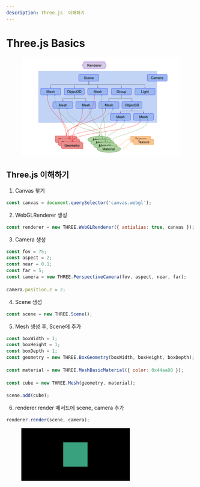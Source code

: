 ```yaml
---
description: Three.js  이해하기
---
```


# Three.js Basics

<figure><img src="../../.gitbook/assets/240327-1.png" alt=""><figcaption></figcaption></figure>



## Three.js 이해하기

1. Canvas 찾기

```javascript
const canvas = document.querySelector('canvas.webgl');
```

2. WebGLRenderer 생성

```javascript
const renderer = new THREE.WebGLRenderer({ antialias: true, canvas });
```

3. Camera 생성

```javascript
const fov = 75;
const aspect = 2;
const near = 0.1;
const far = 5;
const camera = new THREE.PerspectiveCamera(fov, aspect, near, far);

camera.position.z = 2;
```

4. Scene 생성

```javascript
const scene = new THREE.Scene();
```

5. Mesh 생성 후, Scene에 추가

```javascript
const boxWidth = 1;
const boxHeight = 1;
const boxDepth = 1;
const geometry = new THREE.BoxGeometry(boxWidth, boxHeight, boxDepth);

const material = new THREE.MeshBasicMaterial({ color: 0x44aa88 });

const cube = new THREE.Mesh(geometry, material);

scene.add(cube);
```

6. renderer.render 메서드에 scene, camera 추가

```javascript
renderer.render(scene, camera);
```

<figure><img src="../../.gitbook/assets/240327-3.png" alt=""><figcaption></figcaption></figure>
